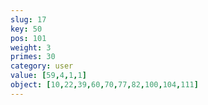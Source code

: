 ```yaml
---
slug: 17
key: 50
pos: 101
weight: 3
primes: 30
category: user
value: [59,4,1,1]
object: [10,22,39,60,70,77,82,100,104,111]
---
```

